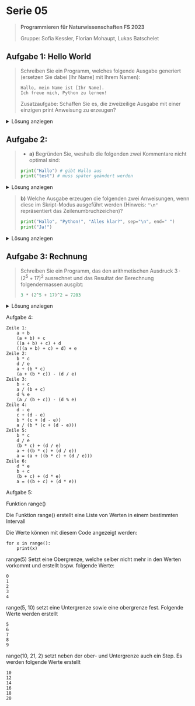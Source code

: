 # Serie 05


> **Programmieren für Naturwissenschaften FS 2023**
> 
> Gruppe: Sofia Kessler, Florian Mohaupt, Lukas Batschelet


## Aufgabe 1: Hello World

> Schreiben Sie ein Programm, welches folgende Ausgabe generiert (ersetzen Sie dabei [Ihr Name] mit Ihrem Namen):
> ```
> Hallo, mein Name ist [Ihr Name].
> Ich freue mich, Python zu lernen!
> ```
> Zusatzaufgabe: Schaffen Sie es, die zweizeilige Ausgabe mit einer einzigen print Anweisung zu erzeugen?

<details>
	<summary> Lösung anziegen</summary>

```python
print("Hallo unsere Namen sind Sofia, Florian und Lukas", "Wir freuen uns Python zu lernen!", sep="\n")
```

[Zum vollen Quellcode](S5A1.py)

</details>

## Aufgabe 2:

> - **a)** Begründen Sie, weshalb die folgenden zwei Kommentare nicht optimal sind:
>
> ```python
> print("Hallo") # gibt Hallo aus
> print("test") # muss später geändert werden
> ```

<details>
	<summary> Lösung anziegen </summary>
- `# gibt Hallo aus` gibt keine neue Information welche nicht sofort aus dem Programm klar wird.
- `# muss später geändert werden` erklärt nicht, was, wann, wo und weshalb etwas geändert werden muss.

</details>

> **b)** Welche Ausgabe erzeugen die folgenden zwei Anweisungen, wenn diese im Skript-Modus ausgeführt werden (Hinweis: `"\n"` repräsentiert das Zeilenumbruchzeichen)?
> ```python
> print("Hallo", "Python!", "Alles klar?", sep="\n", end=" ")
> print("Ja!")
> ```

<details>
	<summary> Lösung anziegen</summary>

```python
Hallo
Python!
Alles klar? Ja!
```

</details>


## Aufgabe 3: Rechnung

> Schreiben Sie ein Programm, das den arithmetischen Ausdruck $3 \cdot (2^5 +17)^2$ ausrechnet und das Resultat der Berechnung folgendermassen ausgibt:
> ```python
> 3 * (2^5 + 17)^2 = 7203
>```

<details>
	<summary> Lösung anziegen</summary>

```python
print("3 * (2^5 + 17)^2 =", end=" ")
print(3 * (2 ** 5 + 17) ** 2)
```

[Zum vollen Quellcode](S5A3.py)

</details>

Aufgabe 4:

	Zeile 1:
		a + b
		(a + b) + c
		((a + b) + c) + d
		(((a + b) + c) + d) + e
	Zeile 2:
		b * c
		d / e
		a + (b * c)
		(a + (b * c)) - (d / e)
	Zeile 3:
		b + c
		a / (b + c)
		d % e
		(a / (b + c)) - (d % e)
	Zeile 4:
		d - e
		c + (d - e)
		b * (c + (d - e))
		a / (b * (c + (d - e)))
	Zeile 5:
		b * c
		d / e
		(b * c) + (d / e)
		a + ((b * c) + (d / e))
		a = (a + ((b * c) + (d / e)))
	Zeile 6:
		d * e
		b + c
		(b + c) + (d * e)
		a = ((b + c) + (d * e))

Aufgabe 5:

Funktion range()

Die Funktion range() erstellt eine Liste von Werten in einem bestimmten Intervall

Die Werte können mit diesem Code angezeigt werden:

	for x in range():
		print(x)

range(5) Setzt eine Obergrenze, welche selber nicht mehr in den Werten vorkommt und erstellt bspw. folgende Werte:

	0
	1
	2
	3
	4

range(5, 10) setzt eine Untergrenze sowie eine obergrenze fest. Folgende Werte werden erstellt

	5
	6
	7
	8
	9

range(10, 21, 2) setzt neben der ober- und Untergrenze auch ein Step. Es werden folgende Werte erstellt

	10
	12
	14
	16
	18
	20


